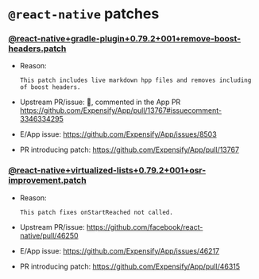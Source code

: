 # `@react-native` patches

### [@react-native+gradle-plugin+0.79.2+001+remove-boost-headers.patch](@react-native+gradle-plugin+0.79.2+001+remove-boost-headers.patch)

- Reason:
  
    ```
    This patch includes live markdown hpp files and removes including of boost headers.
    ```
  
- Upstream PR/issue: 🛑, commented in the App PR https://github.com/Expensify/App/pull/13767#issuecomment-3346334295
- E/App issue: https://github.com/Expensify/App/issues/8503
- PR introducing patch: https://github.com/Expensify/App/pull/13767


### [@react-native+virtualized-lists+0.79.2+001+osr-improvement.patch](@react-native+virtualized-lists+0.79.2+001+osr-improvement.patch)

- Reason:
  
    ```
    This patch fixes onStartReached not called.
    ```
  
- Upstream PR/issue: https://github.com/facebook/react-native/pull/46250
- E/App issue: https://github.com/Expensify/App/issues/46217
- PR introducing patch: https://github.com/Expensify/App/pull/46315